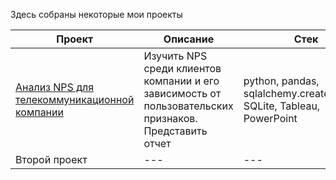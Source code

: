 Здесь собраны некоторые мои проекты

| Проект | Описание | Стек |
| --- | --- | --- |
| [Анализ NPS для телекоммуникационной компании](https://github.com/Sofya-Z/Sofya-Z/tree/main/My-DA-portfolio/NPS-for-telecom)| Изучить NPS среди клиентов компании и его зависимость от пользовательских признаков. Представить отчет | python, pandas, sqlalchemy.create_engine, SQLite, Tableau, PowerPoint  |
| Второй проект | --- | --- |
